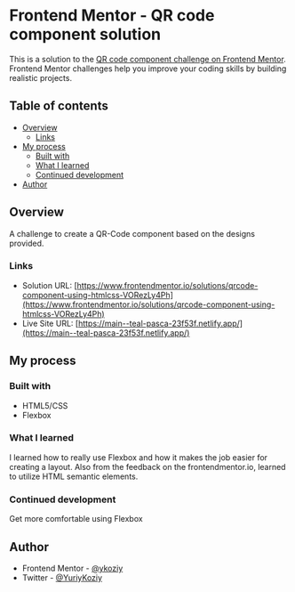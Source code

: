 # Frontend Mentor - QR code component solution

This is a solution to the [QR code component challenge on Frontend Mentor](https://www.frontendmentor.io/challenges/qr-code-component-iux_sIO_H). Frontend Mentor challenges help you improve your coding skills by building realistic projects.

## Table of contents

- [Overview](#overview)
  - [Links](#links)
- [My process](#my-process)
  - [Built with](#built-with)
  - [What I learned](#what-i-learned)
  - [Continued development](#continued-development)
- [Author](#author)

## Overview

A challenge to create a QR-Code component based on the designs provided.

### Links

- Solution URL: [https://www.frontendmentor.io/solutions/qrcode-component-using-htmlcss-VORezLy4Ph](https://www.frontendmentor.io/solutions/qrcode-component-using-htmlcss-VORezLy4Ph)
- Live Site URL: [https://main--teal-pasca-23f53f.netlify.app/](https://main--teal-pasca-23f53f.netlify.app/)

## My process

### Built with

- HTML5/CSS
- Flexbox

### What I learned

I learned how to really use Flexbox and how it makes the job easier for creating a layout. Also from the feedback on the frontendmentor.io, learned to utilize HTML semantic elements.

### Continued development

Get more comfortable using Flexbox

## Author

- Frontend Mentor - [@ykoziy](https://www.frontendmentor.io/profile/ykoziy)
- Twitter - [@YuriyKoziy](https://twitter.com/YuriyKoziy)
